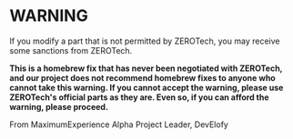 # WARNING

If you modify a part that is not permitted by ZEROTech, you may receive some sanctions from ZEROTech.

**This is a homebrew fix that has never been negotiated with ZEROTech, and our project does not recommend homebrew fixes to anyone who cannot take this warning. If you cannot accept the warning, please use ZEROTech's official parts as they are. Even so, if you can afford the warning, please proceed.**

From MaximumExperience Alpha Project Leader, DevElofy
